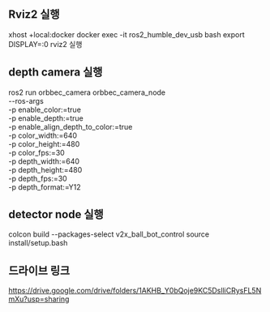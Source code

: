 ## Rviz2 실행
xhost +local:docker
docker exec -it ros2_humble_dev_usb bash
export DISPLAY=:0
rviz2 실행

## depth camera 실행 

ros2 run orbbec_camera orbbec_camera_node \
  --ros-args \
  -p enable_color:=true \
  -p enable_depth:=true \
  -p enable_align_depth_to_color:=true \
  -p color_width:=640 \
  -p color_height:=480 \
  -p color_fps:=30 \
  -p depth_width:=640 \
  -p depth_height:=480 \
  -p depth_fps:=30 \
  -p depth_format:=Y12


## detector node 실행
colcon build --packages-select v2x_ball_bot_control
source install/setup.bash

## 드라이브 링크
https://drive.google.com/drive/folders/1AKHB_Y0bQoje9KC5DslliCRysFL5NmXu?usp=sharing